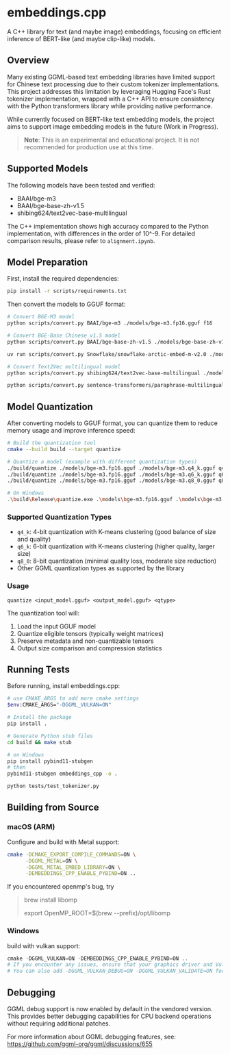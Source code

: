 # embeddings.cpp

A C++ library for text (and maybe image) embeddings, focusing on efficient inference of BERT-like (and maybe clip-like) models.

## Overview

Many existing GGML-based text embedding libraries have limited support for Chinese text processing due to their custom tokenizer implementations. This project addresses this limitation by leveraging Hugging Face's Rust tokenizer implementation, wrapped with a C++ API to ensure consistency with the Python transformers library while providing native performance.

While currently focused on BERT-like text embedding models, the project aims to support image embedding models in the future (Work in Progress).

> **Note**: This is an experimental and educational project. It is not recommended for production use at this time.

## Supported Models

The following models have been tested and verified:
- BAAI/bge-m3
- BAAI/bge-base-zh-v1.5
- shibing624/text2vec-base-multilingual

The C++ implementation shows high accuracy compared to the Python implementation, with differences in the order of 10^-9. For detailed comparison results, please refer to `alignment.ipynb`.

## Model Preparation

First, install the required dependencies:
```bash
pip install -r scripts/requirements.txt
```

Then convert the models to GGUF format:
```bash
# Convert BGE-M3 model
python scripts/convert.py BAAI/bge-m3 ./models/bge-m3.fp16.gguf f16

# Convert BGE-Base Chinese v1.5 model
python scripts/convert.py BAAI/bge-base-zh-v1.5 ./models/bge-base-zh-v1.5.fp16.gguf f16

uv run scripts/convert.py Snowflake/snowflake-arctic-embed-m-v2.0 ./models/snowflake-arctic-embed-m-v2.0.fp16.gguf f16

# Convert Text2Vec multilingual model
python scripts/convert.py shibing624/text2vec-base-multilingual ./models/text2vec-base-multilingual.fp16.gguf f16

python scripts/convert.py sentence-transformers/paraphrase-multilingual-MiniLM-L12-v2 ./models/paraphrase-multilingual-MiniLM-L12-v2.fp16.gguf f16
```

## Model Quantization

After converting models to GGUF format, you can quantize them to reduce memory usage and improve inference speed:

```bash
# Build the quantization tool
cmake --build build --target quantize

# Quantize a model (example with different quantization types)
./build/quantize ./models/bge-m3.fp16.gguf ./models/bge-m3.q4_k.gguf q4_k
./build/quantize ./models/bge-m3.fp16.gguf ./models/bge-m3.q6_k.gguf q6_k
./build/quantize ./models/bge-m3.fp16.gguf ./models/bge-m3.q8_0.gguf q8_0

# On Windows
.\build\Release\quantize.exe .\models\bge-m3.fp16.gguf .\models\bge-m3.q4_k.gguf q4_k
```

### Supported Quantization Types

- `q4_k`: 4-bit quantization with K-means clustering (good balance of size and quality)
- `q6_k`: 6-bit quantization with K-means clustering (higher quality, larger size)
- `q8_0`: 8-bit quantization (minimal quality loss, moderate size reduction)
- Other GGML quantization types as supported by the library

### Usage

```
quantize <input_model.gguf> <output_model.gguf> <qtype>
```

The quantization tool will:
1. Load the input GGUF model
2. Quantize eligible tensors (typically weight matrices)
3. Preserve metadata and non-quantizable tensors
4. Output size comparison and compression statistics

## Running Tests

Before running, install embeddings.cpp:
```bash
# use CMAKE_ARGS to add more cmake settings
$env:CMAKE_ARGS="-DGGML_VULKAN=ON"

# Install the package
pip install .

# Generate Python stub files
cd build && make stub

# on Windows
pip install pybind11-stubgen
# then
pybind11-stubgen embeddings_cpp -o .

python tests/test_tokenizer.py
```

## Building from Source

### macOS (ARM)

Configure and build with Metal support:
```bash
cmake -DCMAKE_EXPORT_COMPILE_COMMANDS=ON \
      -DGGML_METAL=ON \
      -DGGML_METAL_EMBED_LIBRARY=ON \
      -DEMBEDDINGS_CPP_ENABLE_PYBIND=ON ..
```

If you encountered openmp's bug, try

> brew install libomp
>
> export OpenMP_ROOT=$(brew --prefix)/opt/libomp

### Windows

build with vulkan support:

```powershell
cmake -DGGML_VULKAN=ON -DEMBEDDINGS_CPP_ENABLE_PYBIND=ON ..
# If you encounter any issues, ensure that your graphics driver and Vulkan SDK versions are compatible.
# You can also add -DGGML_VULKAN_DEBUG=ON -DGGML_VULKAN_VALIDATE=ON for debuging
```

## Debugging

GGML debug support is now enabled by default in the vendored version. This provides better debugging capabilities for CPU backend operations without requiring additional patches.

For more information about GGML debugging features, see: https://github.com/ggml-org/ggml/discussions/655